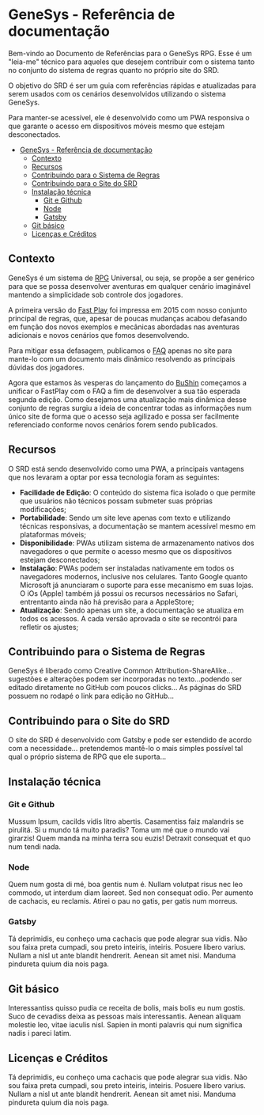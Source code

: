 # GeneSys - Referência de documentação

Bem-vindo ao Documento de Referências para o GeneSys RPG. Esse é um "leia-me" técnico para aqueles que desejem contribuir com o sistema tanto no conjunto do sistema de regras quanto no próprio site do SRD.

O objetivo do SRD é ser um guia com referências rápidas e atualizadas para serem usados com os cenários desenvolvidos utilizando o sistema GeneSys.

Para manter-se acessível, ele é desenvolvido como um PWA responsiva o que garante o acesso em dispositivos móveis mesmo que estejam desconectados.

-   [GeneSys - Referência de documentação](#genesys---refer%C3%AAncia-de-documenta%C3%A7%C3%A3o)
    -   [Contexto](#contexto)
    -   [Recursos](#recursos)
    -   [Contribuindo para o Sistema de Regras](#contribuindo-para-o-sistema-de-regras)
    -   [Contribuindo para o Site do SRD](#contribuindo-para-o-site-do-srd)
    -   [Instalação técnica](#instala%C3%A7%C3%A3o-t%C3%A9cnica)
        -   [Git e Github](#git-e-github)
        -   [Node](#node)
        -   [Gatsby](#gatsby)
    -   [Git básico](#git-b%C3%A1sico)
    -   [Licenças e Créditos](#licen%C3%A7as-e-cr%C3%A9ditos)

## Contexto

GeneSys é um sistema de [RPG](https://genesys-srd.thluiz.now.sh/1.introducao#o-que---rpg) Universal, ou seja, se propõe a ser genérico para que se possa desenvolver aventuras em qualquer cenário imaginável mantendo a simplicidade sob controle dos jogadores.

A primeira versão do [Fast Play](https://links.grifo.now.sh/fastplay) foi impressa em 2015 com nosso conjunto principal de regras, que, apesar de poucas mudanças acabou defasando em função dos novos exemplos e mecânicas abordadas nas aventuras adicionais e novos cenários que fomos desenvolvendo.

Para mitigar essa defasagem, publicamos o [FAQ](https://links.grifo.now.sh/faq) apenas no site para mante-lo com um documento mais dinâmico resolvendo as principais dúvidas dos jogadores.

Agora que estamos às vesperas do lançamento do [BuShin](https://links.grifo.now.sh/bushin) começamos a unificar o FastPlay com o FAQ a fim de desenvolver a sua tão esperada segunda edição. Como desejamos uma atualização mais dinâmica desse conjunto de regras surgiu a ideia de concentrar todas as informações num único site de forma que o acesso seja agilizado e possa ser facilmente referenciado conforme novos cenários forem sendo publicados.

## Recursos

O SRD está sendo desenvolvido como uma PWA, a principais vantagens que nos levaram a optar por essa tecnologia foram as seguintes:

-   **Facilidade de Edição**: O conteúdo do sistema fica isolado o que permite que usuários não técnicos possam submeter suas próprias modificações;
-   **Portabilidade**: Sendo um site leve apenas com texto e utilizando técnicas responsivas, a documentação se mantem acessível mesmo em plataformas móveis;
-   **Disponibilidade**: PWAs utilizam sistema de armazenamento nativos dos navegadores o que permite o acesso mesmo que os dispositivos estejam desconectados;
-   **Instalação**: PWAs podem ser instaladas nativamente em todos os navegadores modernos, inclusive nos celulares. Tanto Google quanto Microsoft já anunciaram o suporte para esse mecanismo em suas lojas. O iOs (Apple) também já possui os recursos necessários no Safari, entrentanto ainda não há previsão para a AppleStore;
-   **Atualização**: Sendo apenas um site, a documentação se atualiza em todos os acessos. A cada versão aprovada o site se recontrói para refletir os ajustes;

## Contribuindo para o Sistema de Regras

GeneSys é liberado como Creative Common Attribution-ShareAlike... sugestões e alterações podem ser incorporadas no texto...podendo ser editado diretamente no GitHub com poucos clicks... As páginas do SRD possuem no rodapé o link para edição no GitHub...

## Contribuindo para o Site do SRD

O site do SRD é desenvolvido com Gatsby e pode ser estendido de acordo com a necessidade... pretendemos mantê-lo o mais simples possível tal qual o próprio sistema de RPG que ele suporta...

## Instalação técnica

### Git e Github

Mussum Ipsum, cacilds vidis litro abertis. Casamentiss faiz malandris se pirulitá. Si u mundo tá muito paradis? Toma um mé que o mundo vai girarzis! Quem manda na minha terra sou euzis! Detraxit consequat et quo num tendi nada.

### Node

Quem num gosta di mé, boa gentis num é. Nullam volutpat risus nec leo commodo, ut interdum diam laoreet. Sed non consequat odio. Per aumento de cachacis, eu reclamis. Atirei o pau no gatis, per gatis num morreus.

### Gatsby

Tá deprimidis, eu conheço uma cachacis que pode alegrar sua vidis. Não sou faixa preta cumpadi, sou preto inteiris, inteiris. Posuere libero varius. Nullam a nisl ut ante blandit hendrerit. Aenean sit amet nisi. Manduma pindureta quium dia nois paga.

## Git básico

Interessantiss quisso pudia ce receita de bolis, mais bolis eu num gostis. Suco de cevadiss deixa as pessoas mais interessantis. Aenean aliquam molestie leo, vitae iaculis nisl. Sapien in monti palavris qui num significa nadis i pareci latim.

## Licenças e Créditos

Tá deprimidis, eu conheço uma cachacis que pode alegrar sua vidis. Não sou faixa preta cumpadi, sou preto inteiris, inteiris. Posuere libero varius. Nullam a nisl ut ante blandit hendrerit. Aenean sit amet nisi. Manduma pindureta quium dia nois paga.
